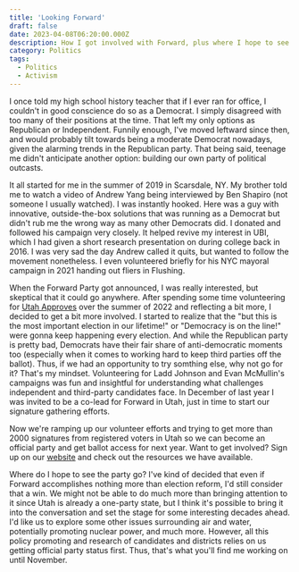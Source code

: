 ```yaml
---
title: 'Looking Forward'
draft: false
date: 2023-04-08T06:20:00.000Z
description: How I got involved with Forward, plus where I hope to see it go in Utah and the nation
category: Politics
tags:
  - Politics
  - Activism
---
```


I once told my high school history teacher that if I ever ran for office, I couldn't in good conscience do so as a Democrat. I simply disagreed with too many of their positions at the time. That left my only options as Republican or Independent. Funnily enough, I've moved leftward since then, and would probably tilt towards being a moderate Democrat nowadays, given the alarming trends in the Republican party. That being said, teenage me didn't anticipate another option: building our own party of political outcasts.

It all started for me in the summer of 2019 in Scarsdale, NY. My brother told me to watch a video of Andrew Yang being interviewed by Ben Shapiro (not someone I usually watched). I was instantly hooked. Here was a guy with innovative, outside-the-box solutions that was running as a Democrat but didn't rub me the wrong way as many other Democrats did. I donated and followed his campaign very closely. It helped revive my interest in UBI, which I had given a short research presentation on during college back in 2016. I was very sad the day Andrew called it quits, but wanted to follow the movement nonetheless. I even volunteered briefly for his NYC mayoral campaign in 2021 handing out fliers in Flushing. 

When the Forward Party got announced, I was really interested, but skeptical that it could go anywhere. After spending some time volunteering for [Utah Approves](https://utahapproves.org) over the summer of 2022 and reflecting a bit more, I decided to get a bit more involved. I started to realize that the "but this is the most important election in our lifetime!" or "Democracy is on the line!" were gonna keep happening every election. And while the Republican party is pretty bad, Democrats have their fair share of anti-democratic moments too (especially when it comes to working hard to keep third parties off the ballot). Thus, if we had an opportunity to try somthing else, why not go for it? That's my mindset. Volunteering for Ladd Johnson and Evan McMullin's campaigns was fun and insightful for understanding what challenges independent and third-party candidates face. In December of last year I was invited to be a co-lead for Forward in Utah, just in time to start our signature gathering efforts.

Now we're ramping up our volunteer efforts and trying to get more than 2000 signatures from registered voters in Utah so we can become an official party and get ballot access for next year. Want to get involved? Sign up on our [website](https://utahforwardparty.org) and check out the resources we have available. 

Where do I hope to see the party go? I've kind of decided that even if Forward accomplishes nothing more than election reform, I'd still consider that a win. We might not be able to do much more than bringing attention to it since Utah is already a one-party state, but I think it's possible to bring it into the conversation and set the stage for some interesting decades ahead. I'd like us to explore some other issues surrounding air and water, potentially promoting nuclear power, and much more. However, all this policy promoting and research of candidates and districts relies on us getting official party status first. Thus, that's what you'll find me working on until November.